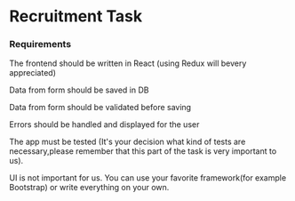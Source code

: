 # Recruitment Task

### Requirements
The frontend should be written in React (using Redux will bevery appreciated)

Data from form should be saved in DB

Data from form should be validated before saving

Errors should be handled and displayed for the user

The app must be tested (It's your decision what kind of tests are necessary,please remember that this part of the task is very important to us).

UI is not important for us. You can use your favorite framework(for example Bootstrap) or write everything on your own.